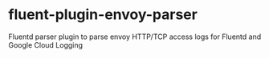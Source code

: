 # fluent-plugin-envoy-parser
Fluentd parser plugin to parse envoy HTTP/TCP access logs for Fluentd and Google Cloud Logging
